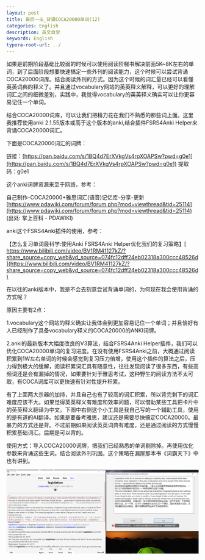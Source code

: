 ```yaml
---
layout: post
title: 最后一击_背诵COCA20000单词(12)
categories: English
description: 英文自学
keywords: English
typora-root-url: ../
---
```


如果是前期阶段基础比较弱的时候可以使用阅读阶梯书解决前面5K~8K左右的单词，到了后面阶段想要快速搞定一些外刊的阅读能力，这个时候可以尝试背诵COCA20000词库。结合阅读外刊的方式。因为这个时候的词汇量已经可以看懂英英词典的释义了。并且通过vocabulary网站的英英释义解释，可以更好的理解词汇之间的细微差别，实践中，我觉得vocabulary的英英释义确实可以让你更容易记住一个单词。

结合COCA20000词库，可以让我们把精力花在我们不熟悉的那些词上面。这里我推荐使用anki 2.1.55版本或高于这个版本的anki,结合插件FSRS4Anki  Helper来背诵COCA20000词汇。



下面是COCA20000词汇的词牌：

链接：[https://pan.baidu.com/s/1BQ4d7ErXVkgVs4rpXOAPSw?pwd=g0e1](https://pan.baidu.com/s/1BQ4d7ErXVkgVs4rpXOAPSw?pwd=g0e1) 
提取码：g0e1 



这个anki词牌资源来至于网络，参考：

自己制作-COCA20000+雅思词汇(语音)记忆库-分享-更新
[https://www.pdawiki.com/forum/forum.php?mod=viewthread&tid=25114](https://www.pdawiki.com/forum/forum.php?mod=viewthread&tid=25114)
(出处: 掌上百科 - PDAWIKI)



anki这个FSRS4Anki插件的使用，参考：

【怎么复习单词最科学:使用Anki FSRS4Anki Helper优化我们的复习策略】[ https://www.bilibili.com/video/BV1RM41127kZ/?share_source=copy_web&vd_source=074fc12dff24eb02318a300ccc48526d](https://www.bilibili.com/video/BV1RM41127kZ/?share_source=copy_web&vd_source=074fc12dff24eb02318a300ccc48526d)

在以往的anki版本中，我是不会去刻意尝试背诵单词的，为何现在我会使用背诵的方式呢？

原因主要有2点：

1.vocabulary这个网站的释义确实让我体会到更加容易记住一个单词；并且恰好有人已经制作了具备vocabulary释义的COCA20000的ANKI词牌。

2.anki的最新版本大幅度改良的V3算法，结合FSRS4Anki  Helper插件，我们可以优化COCA20000单词的复习进度。在没有使用FSRS4Anki之前，大概通过阅读积累到1W左右单词的时候会感觉到复习压力倍增，使用这个插件的算法之后，压力得到极大的缓解，阅读积累词汇具有随意性，往往发现阅读了很多东西，有些高频词还是会有漏掉的情况，如果要针对于雅思考试，这种野生的阅读方法不太可取，有COCA词库可以更快速有针对性提升积累。

有了上面两大杀器的加持，并且自己也有了较高的词汇积累，所以背完剩下的词汇难度应该不大。如果觉得英英释义有难度和效率问题，可以借助某些工具把卡片中的英英释义翻译为中文。下图中右侧这个小工具是我自己写的一个辅助工具，使用的是有道的AI翻译。如果是要备考雅思，建议还是需要尽快搞定COCA20000。最暴力的方式还是背。不过前期如果阅读英英词典有难度，还是通过阅读的方式慢慢积累基础词汇。后期是可以背的。



使用方式：导入COCA20000词牌，把我们已经熟悉的单词剔除掉。再使用优化参数来背诵这些生词。结合阅读外刊巩固。这个策略在漏屋那本书《词霸天下》中也有讲到。



![image-33065](/images/posts/image-33065.png)



